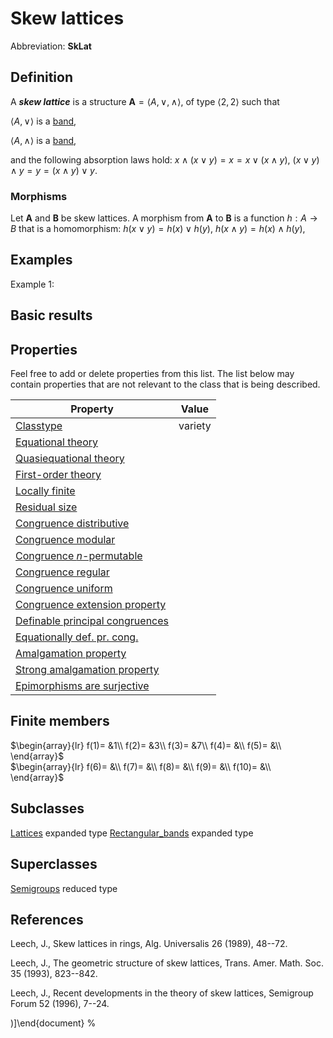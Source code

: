 # Skew lattices

Abbreviation: **SkLat**

## Definition
A ***skew lattice***  is a structure $\mathbf{A}=\langle A,\vee,\wedge\rangle,$ of type $\langle 2,2\rangle$ such that

$\langle A,\vee\rangle$ is a [band](bands.md),

$\langle A,\wedge\rangle$ is a [band](bands.md),

and the following absorption laws hold:  $x\wedge (x\vee y)=x=x\vee (x\wedge y)$, $(x\vee y)\wedge y=y=(x\wedge y)\vee y$.

### Morphisms
Let $\mathbf{A}$ and $\mathbf{B}$ be skew lattices. A morphism from $\mathbf{A}$ to $\mathbf{B}$ is a function $h:A\rightarrow B$ that is a homomorphism: 
$h(x \vee y)=h(x) \vee h(y)$,
$h(x \wedge y)=h(x) \wedge h(y)$,

## Examples
Example 1: 

## Basic results


## Properties
Feel free to add or delete properties from this list. The list below may contain properties that are not relevant to the class that is being described.



|Property|Value|
|---|---|
|[Classtype](classtype.md)                        |variety  |
|[Equational theory](equational_theory.md)                | |
|[Quasiequational theory](quasiequational_theory.md)           | |
|[First-order theory](first-order_theory.md)               | |
|[Locally finite](locally_finite.md)                   | |
|[Residual size](residual_size.md)                    | |
|[Congruence distributive](congruence_distributive.md)          | |
|[Congruence modular](congruence_modular.md)               | |
|[Congruence $n$-permutable](congruence_$n$-permutable.md)        | |
|[Congruence regular](congruence_regular.md)               | |
|[Congruence uniform](congruence_uniform.md)               | |
|[Congruence extension property](congruence_extension_property.md)    | |
|[Definable principal congruences](definable_principal_congruences.md)  | |
|[Equationally def. pr. cong.](equationally_def._pr._cong..md)      | |
|[Amalgamation property](amalgamation_property.md)            | |
|[Strong amalgamation property](strong_amalgamation_property.md)     | |
|[Epimorphisms are surjective](epimorphisms_are_surjective.md)      | |

## Finite members

$\begin{array}{lr}
  f(1)= &1\\
  f(2)= &3\\
  f(3)= &7\\
  f(4)= &\\
  f(5)= &\\
\end{array}$     
$\begin{array}{lr}
  f(6)= &\\
  f(7)= &\\
  f(8)= &\\
  f(9)= &\\
  f(10)= &\\
\end{array}$


## Subclasses
  [Lattices](lattices.md) expanded type
  [Rectangular_bands](rectangular_bands.md) expanded type


## Superclasses
  [Semigroups](semigroups.md) reduced type

  

## References

 Leech, J., Skew lattices in rings, Alg.
Universalis 26 (1989), 48--72.

 Leech, J., The geometric structure of
skew
lattices, Trans. Amer. Math. Soc. 35 (1993), 823--842.

 Leech, J., Recent developments in the
theory of
skew lattices, Semigroup Forum 52 (1996), 7--24.
 
)]\end{document}
%</pre>
